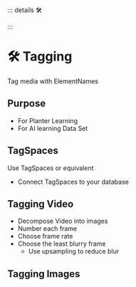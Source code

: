 ::: details 🛠



:::

# 🛠 Tagging

Tag media with ElementNames 

## Purpose

- For Planter Learning
- For AI learning Data Set

## TagSpaces

Use TagSpaces or equivalent
- Connect TagSpaces to your database

## Tagging Video

- Decompose Video into images
- Number each frame
- Choose frame rate
- Choose the least blurry frame
    - Use upsampling to reduce blur

## Tagging Images


